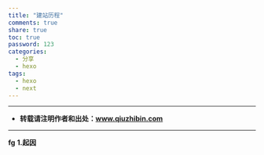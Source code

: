 ```yaml
---
title: "建站历程"
comments: true
share: true
toc: true
password: 123
categories:
  - 分享
  - hexo
tags:
  - hexo
  - next
---
```


----------

- **转载请注明作者和出处：www.qiuzhibin.com**


----------
**fg**
**1.起因**
 